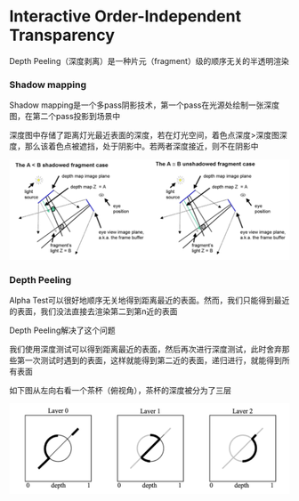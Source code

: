 # Interactive Order-Independent Transparency

Depth Peeling（深度剥离）是一种片元（fragment）级的顺序无关的半透明渲染

### Shadow mapping

Shadow mapping是一个多pass阴影技术，第一个pass在光源处绘制一张深度图，在第二个pass投影到场景中

深度图中存储了距离灯光最近表面的深度，若在灯光空间，着色点深度>深度图深度，那么该着色点被遮挡，处于阴影中。若两者深度接近，则不在阴影中

![shadowmap](../Image/shadowmap.png)

### Depth Peeling

Alpha Test可以很好地顺序无关地得到距离最近的表面。然而，我们只能得到最近的表面，我们没法直接去渲染第二到第n近的表面

Depth Peeling解决了这个问题

我们使用深度测试可以得到距离最近的表面，然后再次进行深度测试，此时舍弃那些第一次测试时遇到的表面，这样就能得到第二近的表面，递归进行，就能得到所有表面

如下图从左向右看一个茶杯（俯视角），茶杯的深度被分为了三层

![depth](../Image/depth.png)
